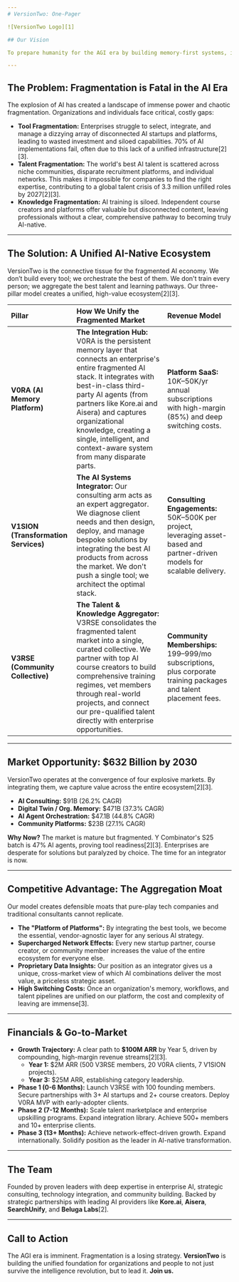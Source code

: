 ```yaml
---
# VersionTwo: One-Pager

![VersionTwo Logo][1]

## Our Vision

To prepare humanity for the AGI era by building memory-first systems, intelligent tools, and a global community of future-ready minds. We envision a world where human potential and artificial intelligence evolve in symbiosis—where every person and every company has the systems, knowledge, and support to thrive with intelligence itself.

---
```


## The Problem: Fragmentation is Fatal in the AI Era

The explosion of AI has created a landscape of immense power and chaotic fragmentation. Organizations and individuals face critical, costly gaps:
*   **Tool Fragmentation:** Enterprises struggle to select, integrate, and manage a dizzying array of disconnected AI startups and platforms, leading to wasted investment and siloed capabilities. 70% of AI implementations fail, often due to this lack of a unified infrastructure[2][3].
*   **Talent Fragmentation:** The world's best AI talent is scattered across niche communities, disparate recruitment platforms, and individual networks. This makes it impossible for companies to find the right expertise, contributing to a global talent crisis of 3.3 million unfilled roles by 2027[2][3].
*   **Knowledge Fragmentation:** AI training is siloed. Independent course creators and platforms offer valuable but disconnected content, leaving professionals without a clear, comprehensive pathway to becoming truly AI-native.

---

## The Solution: A Unified AI-Native Ecosystem

VersionTwo is the connective tissue for the fragmented AI economy. We don’t build every tool; we orchestrate the best of them. We don't train every person; we aggregate the best talent and learning pathways. Our three-pillar model creates a unified, high-value ecosystem[2][3].

| Pillar | How We Unify the Fragmented Market | Revenue Model |
| :--- | :--- | :--- |
| **V0RA (AI Memory Platform)** | **The Integration Hub:** V0RA is the persistent memory layer that connects an enterprise's entire fragmented AI stack. It integrates with best-in-class third-party AI agents (from partners like Kore.ai and Aisera) and captures organizational knowledge, creating a single, intelligent, and context-aware system from many disparate parts. | **Platform SaaS:** $10K–$50K/yr annual subscriptions with high-margin (85%) and deep switching costs. |
| **V1SION (Transformation Services)** | **The AI Systems Integrator:** Our consulting arm acts as an expert aggregator. We diagnose client needs and then design, deploy, and manage bespoke solutions by integrating the best AI products from across the market. We don't push a single tool; we architect the optimal stack. | **Consulting Engagements:** $50K–$500K per project, leveraging asset-based and partner-driven models for scalable delivery. |
| **V3RSE (Community Collective)** | **The Talent & Knowledge Aggregator:** V3RSE consolidates the fragmented talent market into a single, curated collective. We partner with top AI course creators to build comprehensive training regimes, vet members through real-world projects, and connect our pre-qualified talent directly with enterprise opportunities. | **Community Memberships:** $199–$999/mo subscriptions, plus corporate training packages and talent placement fees. |

---

## Market Opportunity: $632 Billion by 2030

VersionTwo operates at the convergence of four explosive markets. By integrating them, we capture value across the entire ecosystem[2][3].
*   **AI Consulting:** $91B (26.2% CAGR)
*   **Digital Twin / Org. Memory:** $471B (37.3% CAGR)
*   **AI Agent Orchestration:** $47.1B (44.8% CAGR)
*   **Community Platforms:** $23B (27.1% CAGR)

**Why Now?** The market is mature but fragmented. Y Combinator's S25 batch is 47% AI agents, proving tool readiness[2][3]. Enterprises are desperate for solutions but paralyzed by choice. The time for an integrator is now.

---

## Competitive Advantage: The Aggregation Moat

Our model creates defensible moats that pure-play tech companies and traditional consultants cannot replicate.
*   **The "Platform of Platforms":** By integrating the best tools, we become the essential, vendor-agnostic layer for any serious AI strategy.
*   **Supercharged Network Effects:** Every new startup partner, course creator, or community member increases the value of the entire ecosystem for everyone else.
*   **Proprietary Data Insights:** Our position as an integrator gives us a unique, cross-market view of which AI combinations deliver the most value, a priceless strategic asset.
*   **High Switching Costs:** Once an organization's memory, workflows, and talent pipelines are unified on our platform, the cost and complexity of leaving are immense[3].

---

## Financials & Go-to-Market

*   **Growth Trajectory:** A clear path to **$100M ARR** by Year 5, driven by compounding, high-margin revenue streams[2][3].
    *   **Year 1:** $2M ARR (500 V3RSE members, 20 V0RA clients, 7 V1SION projects).
    *   **Year 3:** $25M ARR, establishing category leadership.
*   **Phase 1 (0-6 Months):** Launch V3RSE with 100 founding members. Secure partnerships with 3+ AI startups and 2+ course creators. Deploy V0RA MVP with early-adopter clients.
*   **Phase 2 (7-12 Months):** Scale talent marketplace and enterprise upskilling programs. Expand integration library. Achieve 500+ members and 10+ enterprise clients.
*   **Phase 3 (13+ Months):** Achieve network-effect-driven growth. Expand internationally. Solidify position as the leader in AI-native transformation.

---

## The Team

Founded by proven leaders with deep expertise in enterprise AI, strategic consulting, technology integration, and community building. Backed by strategic partnerships with leading AI providers like **Kore.ai**, **Aisera**, **SearchUnify**, and **Beluga Labs**[2].

---

## Call to Action

The AGI era is imminent. Fragmentation is a losing strategy. **VersionTwo** is building the unified foundation for organizations and people to not just survive the intelligence revolution, but to lead it. **Join us.**
